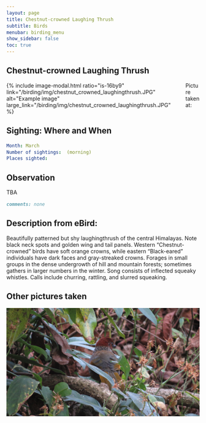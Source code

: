 ```yaml
---
layout: page
title: Chestnut-crowned Laughing Thrush
subtitle: Birds
menubar: birding_menu
show_sidebar: false
toc: true
---
```


## Chestnut-crowned Laughing Thrush

<div class="columns">
<div class="column is-6">
{% include image-modal.html ratio="is-16by9" link="/birding/img/chestnut_crowned_laughingthrush.JPG" alt="Example image" large_link="/birding/img/chestnut_crowned_laughingthrush.JPG" %}
</div>
<div class="column is-6">
Picture taken at:
</div>
</div>

## Sighting: Where and When
```yaml
Month: March
Number of sightings:  (morning)
Places sighted: 
```

## Observation
TBA

```markdown
comments: none
```

## Description from eBird:
Beautifully patterned but shy laughingthrush of the central Himalayas. Note black neck spots and golden wing and tail panels. Western “Chestnut-crowned” birds have soft orange crowns, while eastern “Black-eared” individuals have dark faces and gray-streaked crowns. Forages in small groups in the dense undergrowth of hill and mountain forests; sometimes gathers in larger numbers in the winter. Song consists of inflected squeaky whistles. Calls include churring, rattling, and slurred squeaking.


## Other pictures taken
![chestnut_crowned_laughingthrush 1](/birding/img/chestnut_crowned_laughingthrush1.JPG)

